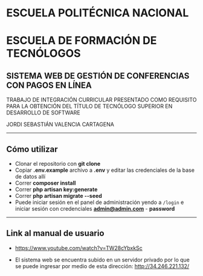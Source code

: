 #   ESCUELA POLITÉCNICA NACIONAL

# ESCUELA DE FORMACIÓN DE TECNÓLOGOS

## SISTEMA WEB DE GESTIÓN DE CONFERENCIAS CON PAGOS EN LÍNEA

TRABAJO DE INTEGRACIÓN CURRICULAR PRESENTADO COMO REQUISITO PARA LA OBTENCIÓN DEL TÍTULO DE TECNÓLOGO SUPERIOR EN DESARROLLO DE SOFTWARE

JORDI SEBASTIÁN VALENCIA CARTAGENA

---

## Cómo utilizar

-   Clonar el repositorio con **git clone**
-   Copiar **.env.example** archivo a **.env** y editar las credenciales de la base de datos allí
-   Correr **composer install**
-   Correr **php artisan key:generate**
-   Correr **php artisan migrate --seed**
-   Puede iniciar sesión en el panel de administración yendo a `/login` e iniciar sesión con credenciales **admin@admin.com** - **password**

---

## Link al manual de usuario

-   https://www.youtube.com/watch?v=TW28cYbxkSc

-   El sistema web se encuentra subido en un servidor privado por lo que se puede ingresar por medio de esta dirección: http://34.246.221.132/ 
